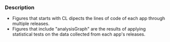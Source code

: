 
### Description

- Figures that starts with CL dipects the lines of code of each app through multiple releases.
- Figures that include "analysisGraph" are the results of applying statistical tests on the data collected from each app's releases.
